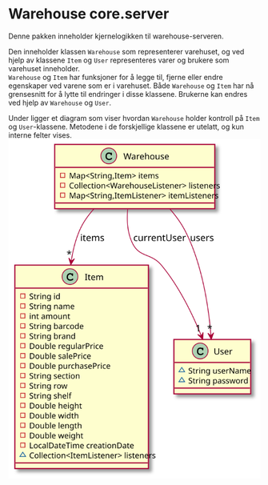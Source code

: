 # Warehouse core.server
Denne pakken inneholder kjernelogikken til warehouse-serveren. 

Den inneholder klassen `Warehouse` som representerer varehuset, og ved hjelp av klassene `Item` og `User` representeres varer og brukere som varehuset inneholder.  
`Warehouse` og `Item` har funksjoner for å legge til, fjerne eller endre egenskaper ved varene som er i varehuset. Både `Warehouse` og `Item` har nå grensesnitt for å lytte til endringer i disse klassene.
Brukerne kan endres ved hjelp av `Warehouse` og `User`.

Under ligger et diagram som viser hvordan `Warehouse` holder kontroll på `Item` og `User`-klassene. Metodene i de forskjellige klassene er utelatt, og kun interne felter vises.  
![PlantUML-diagram of core](/docs/resources/WarehouseStructure.svg)
